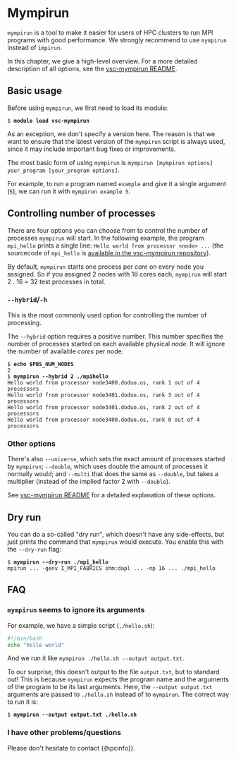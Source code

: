 # Mympirun

`mympirun` is a tool to make it easier for users of HPC clusters to run
MPI programs with good performance. We strongly recommend to use
`mympirun` instead of `impirun`.

In this chapter, we give a high-level overview. For a more detailed
description of all options, see the [vsc-mympirun
README](https://github.com/hpcugent/vsc-mympirun/blob/master/README.md).

## Basic usage

Before using `mympirun`, we first need to load its module:

<pre><code>$ <b>module load vsc-mympirun</b>
</code></pre>

As an exception, we don't specify a version here. The reason is that we
want to ensure that the latest version of the `mympirun` script is
always used, since it may include important bug fixes or improvements.

The most basic form of using `mympirun` is
`mympirun [mympirun options] your_program [your_program options]`.

For example, to run a program named `example` and give it a single
argument (`5`), we can run it with `mympirun example 5`.

## Controlling number of processes

There are four options you can choose from to control the number of
processes `mympirun` will start. In the following example, the program
`mpi_hello` prints a single line:
`Hello world from processor <node> ...` (the sourcecode of `mpi_hello`
is [available in the vsc-mympirun
repository](https://github.com/hpcugent/vsc-mympirun/blob/master/testscripts/mpi_helloworld.c)).

By default, `mympirun` starts one process per *core* on every node you
assigned. So if you assigned 2 nodes with 16 cores each, `mympirun` will
start 2 . 16 = 32 test processes in total.

### `--hybrid`/`-h`

This is the most commonly used option for controlling the number of
processing.

The `--hybrid` option requires a positive number. This number specifies
the number of processes started on each available physical *node*. It
will ignore the number of available *cores* per node.

<pre><code>$ <b>echo $PBS_NUM_NODES</b>
2
$ <b>mympirun --hybrid 2 ./mpihello</b>
Hello world from processor node3400.doduo.os, rank 1 out of 4 processors 
Hello world from processor node3401.doduo.os, rank 3 out of 4 processors 
Hello world from processor node3401.doduo.os, rank 2 out of 4 processors 
Hello world from processor node3400.doduo.os, rank 0 out of 4 processors
</code></pre>

### Other options

There's also `--universe`, which sets the exact amount of processes
started by `mympirun`; `--double`, which uses double the amount of
processes it normally would; and `--multi` that does the same as
`--double`, but takes a multiplier (instead of the implied factor 2 with
`--double`).

See [vsc-mympirun
README](https://github.com/hpcugent/vsc-mympirun/blob/master/README.md)
for a detailed explanation of these options.

## Dry run

You can do a so-called "dry run", which doesn't have any side-effects,
but just prints the command that `mympirun` would execute. You enable
this with the `--dry-run` flag:

<pre><code>$ <b>mympirun --dry-run ./mpi_hello</b>
mpirun ... -genv I_MPI_FABRICS shm:dapl ... -np 16 ... ./mpi_hello
</code></pre>

## FAQ

### `mympirun` seems to ignore its arguments

For example, we have a simple script (`./hello.sh`):

```bash
#!/bin/bash 
echo "hello world"
```

And we run it like `mympirun ./hello.sh --output output.txt`.

To our surprise, this doesn't output to the file `output.txt`, but to
standard out! This is because `mympirun` expects the program name and
the arguments of the program to be its last arguments. Here, the
`--output output.txt` arguments are passed to `./hello.sh` instead of to
`mympirun`. The correct way to run it is:

<pre><code>$ <b>mympirun --output output.txt ./hello.sh</b>
</code></pre>

### I have other problems/questions

Please don't hesitate to contact {{hpcinfo}}.
